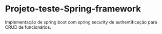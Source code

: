 # Projeto-teste-Spring-framework
Implementação de spring boot com spring security de authentificação para CRUD de funcionários.
